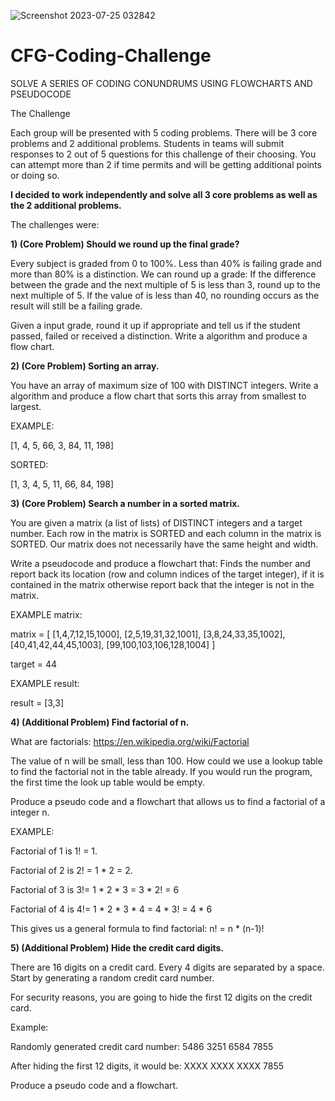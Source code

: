 ![Screenshot 2023-07-25 032842](https://github.com/Churreesha/CFG-Coding-Challenge/assets/104545210/aafbc957-bac3-4b50-9b28-d5db93b6b10b)
# CFG-Coding-Challenge
SOLVE A SERIES OF CODING CONUNDRUMS USING FLOWCHARTS AND PSEUDOCODE 

The Challenge

Each group will be presented with 5 coding problems. There will be 3 core problems and 2 additional problems. Students in teams will submit responses to 2 out of 5 questions for this challenge of their choosing. You can attempt more than 2 if time permits and will be getting additional points or doing so.

**I decided to work independently and solve all 3 core problems as well as the 2 additional problems.**

The challenges were: 

**1) (Core Problem) Should we round up the final grade?**
   
Every subject is graded from 0 to 100%. Less than 40% is failing grade and more than 80% is a distinction. 
We can round up a grade:
If the difference between the  grade and the next multiple of 5  is less than 3, round  up to the next multiple of 5.
If the value of  is less than 40, no rounding occurs as the result will still be a failing grade.

Given a input grade, round it up if appropriate and tell us if the student passed, failed or received a distinction.  Write a algorithm and produce a flow chart.

**2) (Core Problem) Sorting an array.**

You have an array of maximum size of 100 with DISTINCT integers. Write a algorithm and produce a flow chart that sorts this array from smallest to largest. 

EXAMPLE:

[1, 4, 5, 66, 3, 84, 11, 198] 

SORTED:

[1, 3, 4, 5, 11, 66, 84, 198]

**3) (Core Problem) Search a number in a sorted matrix.**

You are given a matrix (a list of lists) of DISTINCT integers and a target number. Each row in the matrix is SORTED and each column in the matrix is SORTED. Our matrix does not necessarily have the same height and width.

Write a pseudocode and produce a flowchart that:
Finds the number and report back its location (row and column indices of the target integer), if it is contained in the matrix
otherwise report back that the integer is not in the matrix.

EXAMPLE matrix:

matrix = [
[1,4,7,12,15,1000],
[2,5,19,31,32,1001],
[3,8,24,33,35,1002],
[40,41,42,44,45,1003],
[99,100,103,106,128,1004]
]

target = 44

EXAMPLE result:

result = [3,3]

**4) (Additional Problem) Find factorial of n.**

What are factorials: https://en.wikipedia.org/wiki/Factorial

The value of n will be small, less than 100. How could we use a lookup table to find the factorial not in the table already. If you would run the program, the first time the look up table would be empty. 

Produce a pseudo code and a flowchart that allows us to find a factorial of a integer n. 

EXAMPLE: 

Factorial of 1 is 1! = 1.

Factorial of 2 is 2! = 1 * 2 = 2.

Factorial of 3 is 3!= 1 * 2 * 3 = 3 * 2! = 6

Factorial of 4 is 4!= 1 * 2 * 3 * 4 = 4 * 3! =  4 * 6

This gives us a general formula to find factorial: n! = n * (n-1)!


**5) (Additional Problem) Hide the credit card digits.**


There are 16 digits on a credit card. Every 4 digits are separated by a space. Start by generating a random credit card number. 

For security reasons, you are going to hide the first 12 digits on the credit card.

Example:

Randomly generated credit card number: 5486 3251 6584 7855

After hiding the first 12 digits, it would be: XXXX XXXX XXXX 7855


Produce a pseudo code and a flowchart. 


